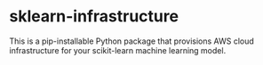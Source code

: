 # sklearn-infrastructure
This is a pip-installable Python package that provisions AWS cloud infrastructure for your scikit-learn machine learning model.
